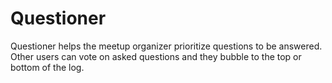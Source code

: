 # Questioner
Questioner helps the meetup organizer prioritize questions to be answered. Other users can vote on asked questions and they bubble to the top or bottom of the log.